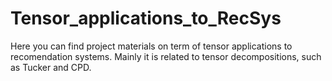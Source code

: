 # Tensor_applications_to_RecSys
Here you can find project materials on term of tensor applications to recomendation systems. Mainly it  is related to tensor decompositions, such as Tucker and CPD.
